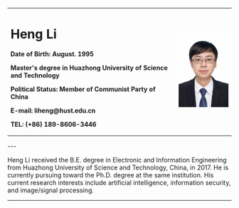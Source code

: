 <div>
<table border="0">
  <tr>
    <td width="75%">
      <h1>Heng Li</h1>
      <p><b>Date of Birth: August. 1995</b></p >
      <p><b>Master's degree in Huazhong University of Science and Technology</b></p >
      <p><b>Political Status: Member of Communist Party of China</b></p >
      <p><b>E-mail: liheng@hust.edu.cn</b></p >
      <p><b>TEL: (+86) 189-8606-3446</b></p >
    </td>
    <td width="25%">
      <img src="/lh.jpg" width="100%">
    </td>
  </tr>
</table>
</div>
---

Heng Li received the B.E. degree in Electronic and Information Engineering from Huazhong University of Science and Technology, China, in 2017. He is currently pursuing toward the Ph.D. degree at the same institution. His current research interests include artificial intelligence, information security, and image/signal processing.

---
